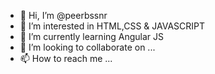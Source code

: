 - 👋 Hi, I’m @peerbssnr
- 👀 I’m interested in HTML,CSS & JAVASCRIPT
- 🌱 I’m currently learning Angular JS
- 💞️ I’m looking to collaborate on ...
- 📫 How to reach me ...

<!---
peerbssnr/peerbssnr is a ✨ special ✨ repository because its `README.md` (this file) appears on your GitHub profile.
You can click the Preview link to take a look at your changes.
--->
